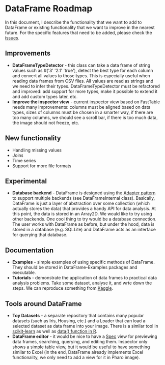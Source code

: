 # DataFrame Roadmap

In this document, I describe the functionality that we want to add to DataFrame or existing functionality that we want to improve in the nearest future. For the specific features that need to be added, please check the [issues](https://github.com/PolyMathOrg/DataFrame/issues).

## Improvements

* **DataFrameTypeDetector** - this class can take a data frame of string values such as #('3' '2.1' 'true'), detect the best type for each column and convert all values to those types. This is especially useful when reading data frames from CSV files. All values are read as strings and we need to infer their types. DataFrameTypeDetector must be refactored and improved: add support for more types, make it possible to extend it and add custom types later, etc.
* **Improve the inspector view** - current inspector view based on FastTable needs many improvements: columns must be aligned based on data types, sizes of columns must be chosen in a smarter way, if there are too many columns, we should see a scroll bar, if there is too much data, the image should not freeze, etc.

## New functionality

* Handling missing values
* Joins
* Time series
* Support for more file formats

## Experimental

* **Database backend** - DataFrame is designed using the [Adapter pattern](https://en.wikipedia.org/wiki/Adapter_pattern) to support multiple backends (see DataFrameInternal class). Basically, DataFrame is just a layer of abstraction over some collection (which actually stores the data) that provides a handy API for data analysis. At this point, the data is stored in an Array2D. We would like to try using other backends. One cool thing to try would be a database connection. The user works with DataFrame as before, but under the hood, data is stored in a database (e.g. SQLLite) and DataFrame acts as an interface for querying that database.

## Documentation

* **Examples** - simple examples of using specific methods of DataFrame. They should be stored in DataFrame-Examples packages and executable.
* **Tutorials** - demonstrate the application of data frames to practical data analysis problems. Take some dataset, analyse it, and wrte down the steps. We can reproduce something from [Kaggle](https://www.kaggle.com/).

## Tools around DataFrame

* **Toy Datasets** - a separate repository that contains many popular datasets (such as Iris, Housing, etc.) and a Loader that can load a selected dataset as data frame into your image. There is a similar tool in [scikit-learn](https://scikit-learn.org/stable/datasets/index.html) as well as [data() function in R](https://www.rdocumentation.org/packages/utils/versions/3.5.3/topics/data).
* **DataFrame editor** - it would be nice to have a [Spec](https://github.com/pharo-spec/Spec) view for previewing data frames, searching, querying, and editing them. Inspector only shows a simple table view, but it would be useful to have something similar to Excel (in the end, DataFrame already implements Excel functionality, we only need to add a view for it in Pharo image).
